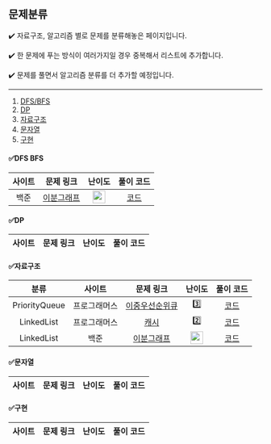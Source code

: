 ## 문제분류



 ✔️ 자료구조, 알고리즘 별로 문제를 분류해놓은 페이지입니다.

 ✔️ 한 문제에 푸는 방식이 여러가지일 경우 중복해서 리스트에 추가합니다.
 
 ✔️ 문제를 풀면서 알고리즘 분류를 더 추가할 예정입니다.
	
 --- 
 1. [DFS/BFS](#dfs-bfs)
 2. [DP](#dp)
 3. [자료구조](#자료구조)
 4. [문자열](#문자열)
 5. [구현](#구현)

 
#### ✅DFS BFS

|        사이트        |        문제 링크         |         난이도          |        풀이 코드         |
| :-----: | :-----: | :-----: | :-----: |
| 백준 | [이분그래프](https://www.acmicpc.net/problem/1707) | <img height="25px" width="25px" src="https://static.solved.ac/tier_small/12.svg"/> | [코드](https://github.com/HyeonJuSon/BSJJ_Algorithm_Study/tree/main/210106_210112(1%EC%A3%BC%EC%B0%A8)/BOJ_G4_1707_%EC%9D%B4%EB%B6%84%EA%B7%B8%EB%9E%98%ED%94%84) |


#### ✅DP

|        사이트        |        문제 링크         |         난이도          |        풀이 코드         |
| :-----: | :-----: | :-----: | :-----: |



#### ✅자료구조

|        분류        |        사이트        |        문제 링크         |         난이도          |        풀이 코드         |
| :-----: | :-----: | :-----: | :-----: | :-----: |
| PriorityQueue | 프로그래머스 | [이중우선순위큐](https://programmers.co.kr/learn/courses/30/lessons/42628) | 3️⃣ | [코드](https://github.com/HyeonJuSon/BSJJ_Algorithm_Study/tree/main/210106_210112(1%EC%A3%BC%EC%B0%A8)/PRG_LV3_%EC%9D%B4%EC%A4%91%EC%9A%B0%EC%84%A0%EC%88%9C%EC%9C%84%ED%81%90) |
| LinkedList | 프로그래머스 | [캐시](https://programmers.co.kr/learn/courses/30/lessons/17680) | 2️⃣ | [코드](https://github.com/HyeonJuSon/BSJJ_Algorithm_Study/tree/main/210106_210112(1%EC%A3%BC%EC%B0%A8)/PRG_LV2_%EC%BA%90%EC%8B%9C) |
| LinkedList | 백준 | [이분그래프](https://www.acmicpc.net/problem/1707) | <img height="25px" width="25px" src="https://static.solved.ac/tier_small/12.svg"/> | [코드](https://github.com/HyeonJuSon/BSJJ_Algorithm_Study/tree/main/210106_210112(1%EC%A3%BC%EC%B0%A8)/BOJ_G4_1707_%EC%9D%B4%EB%B6%84%EA%B7%B8%EB%9E%98%ED%94%84) |


#### ✅문자열

|        사이트        |        문제 링크         |         난이도          |        풀이 코드         |
| :-----: | :-----: | :-----: | :-----: |


#### ✅구현

|        사이트        |        문제 링크         |         난이도          |        풀이 코드         |
| :-----: | :-----: | :-----: | :-----: |
